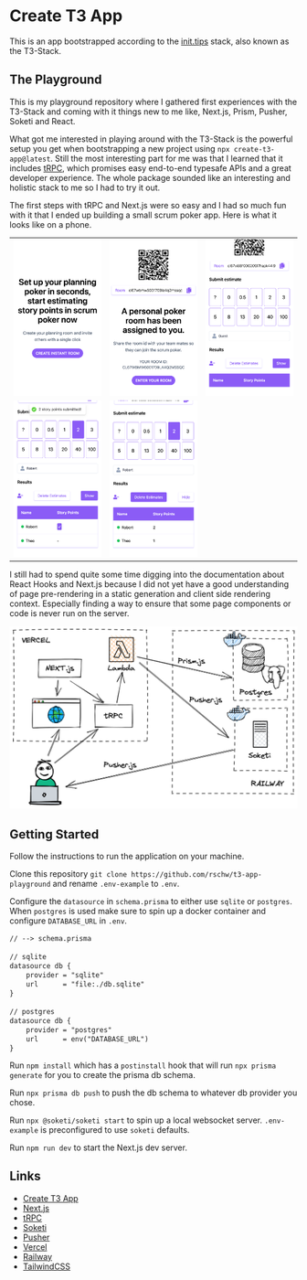 # Create T3 App

This is an app bootstrapped according to the [init.tips](https://init.tips) stack, also known as the T3-Stack.

## The Playground

This is my playground repository where I gathered first experiences with the T3-Stack and coming with it things new to me like, Next.js, Prism, Pusher, Soketi and React.

What got me interested in playing around with the T3-Stack is the powerful setup you get when bootstrapping a new project using `npx create-t3-app@latest`. Still the most interesting part for me was that I learned that it includes [tRPC](https://trpc.io/), which promises easy end-to-end typesafe APIs and a great developer experience. The whole package sounded like an interesting and holistic stack to me so I had to try it out.

The first steps with tRPC and Next.js were so easy and I had so much fun with it that I ended up building a small scrum poker app. Here is what it looks like on a phone.

|                                       |                                      |                                |
| ------------------------------------- | ------------------------------------ | ------------------------------ |
| ![Create Your Room](docs/screen1.png) | ![Enter Your Room](docs/screen2.png) | ![Room View](docs/screen3.png) |
| ![Estimation](docs/screen4.png)       | ![Estimates](docs/screen5.png)       |                                |

I still had to spend quite some time digging into the documentation about React Hooks and Next.js because I did not yet have a good understanding of page pre-rendering in a static generation and client side rendering context. Especially finding a way to ensure that some page components or code is never run on the server.

![Architecture](docs/architecture.png)

## Getting Started

Follow the instructions to run the application on your machine.

Clone this repository `git clone https://github.com/rschw/t3-app-playground` and rename `.env-example` to `.env`.

Configure the `datasource` in `schema.prisma` to either use `sqlite` or `postgres`. When `postgres` is used make sure to spin up a docker container and configure `DATABASE_URL` in `.env`.

```prisma
// --> schema.prisma

// sqlite
datasource db {
    provider = "sqlite"
    url      = "file:./db.sqlite"
}

// postgres
datasource db {
    provider = "postgres"
    url      = env("DATABASE_URL")
}
```

Run `npm install` which has a `postinstall` hook that will run `npx prisma generate` for you to create the prisma db schema.

Run `npx prisma db push` to push the db schema to whatever db provider you chose.

Run `npx @soketi/soketi start` to spin up a local websocket server. `.env-example` is preconfigured to use `soketi` defaults.

Run `npm run dev` to start the Next.js dev server.

## Links

- [Create T3 App](https://create.t3.gg/)
- [Next.js](https://nextjs.org/)
- [tRPC](https://trpc.io/)
- [Soketi](https://soketi.app/)
- [Pusher](https://pusher.com/)
- [Vercel](https://vercel.com/)
- [Railway](https://railway.app/)
- [TailwindCSS](https://tailwindcss.com/)
